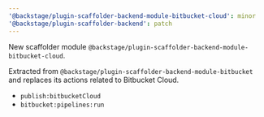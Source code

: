 ```yaml
---
'@backstage/plugin-scaffolder-backend-module-bitbucket-cloud': minor
'@backstage/plugin-scaffolder-backend': patch
---
```


New scaffolder module `@backstage/plugin-scaffolder-backend-module-bitbucket-cloud`.

Extracted from `@backstage/plugin-scaffolder-backend-module-bitbucket`
and replaces its actions related to Bitbucket Cloud.

- `publish:bitbucketCloud`
- `bitbucket:pipelines:run`
